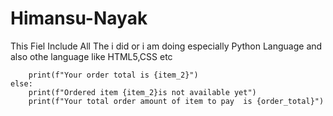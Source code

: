 # Himansu-Nayak
This Fiel Include All The i did or i am doing especially Python Language and also othe language like HTML5,CSS etc

        print(f"Your order total is {item_2}")
    else:
        print(f"Ordered item {item_2}is not available yet")
        print(f"Your total order amount of item to pay  is {order_total}")

